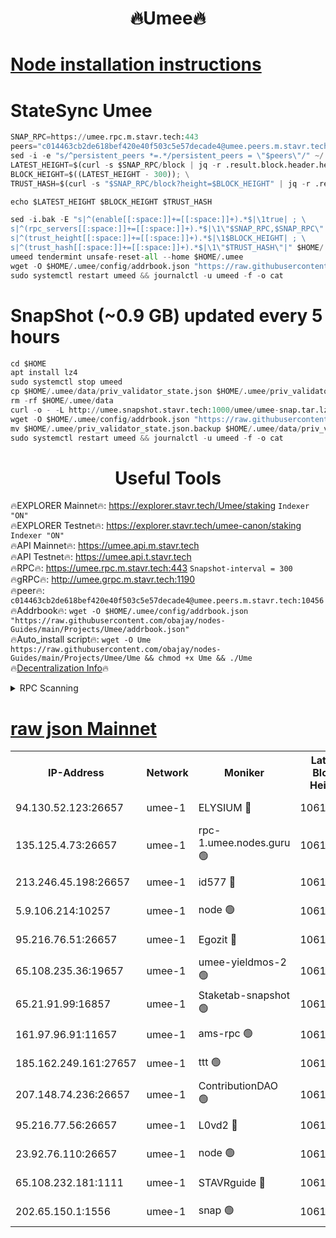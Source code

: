 <h1 align="center"> 🔥Umee🔥</h1>


[Node installation instructions](https://github.com/obajay/nodes-Guides/tree/main/Projects/Umee)
=
# StateSync Umee
```python
SNAP_RPC=https://umee.rpc.m.stavr.tech:443
peers="c014463cb2de618bef420e40f503c5e57decade4@umee.peers.m.stavr.tech:10456"
sed -i -e "s/^persistent_peers *=.*/persistent_peers = \"$peers\"/" ~/.umee/config/config.toml
LATEST_HEIGHT=$(curl -s $SNAP_RPC/block | jq -r .result.block.header.height); \
BLOCK_HEIGHT=$((LATEST_HEIGHT - 300)); \
TRUST_HASH=$(curl -s "$SNAP_RPC/block?height=$BLOCK_HEIGHT" | jq -r .result.block_id.hash)

echo $LATEST_HEIGHT $BLOCK_HEIGHT $TRUST_HASH

sed -i.bak -E "s|^(enable[[:space:]]+=[[:space:]]+).*$|\1true| ; \
s|^(rpc_servers[[:space:]]+=[[:space:]]+).*$|\1\"$SNAP_RPC,$SNAP_RPC\"| ; \
s|^(trust_height[[:space:]]+=[[:space:]]+).*$|\1$BLOCK_HEIGHT| ; \
s|^(trust_hash[[:space:]]+=[[:space:]]+).*$|\1\"$TRUST_HASH\"|" $HOME/.umee/config/config.toml
umeed tendermint unsafe-reset-all --home $HOME/.umee
wget -O $HOME/.umee/config/addrbook.json "https://raw.githubusercontent.com/obajay/nodes-Guides/main/Projects/Umee/addrbook.json"
sudo systemctl restart umeed && journalctl -u umeed -f -o cat
```
# SnapShot (~0.9 GB) updated every 5 hours
```python
cd $HOME
apt install lz4
sudo systemctl stop umeed
cp $HOME/.umee/data/priv_validator_state.json $HOME/.umee/priv_validator_state.json.backup
rm -rf $HOME/.umee/data
curl -o - -L http://umee.snapshot.stavr.tech:1000/umee/umee-snap.tar.lz4 | lz4 -c -d - | tar -x -C $HOME/.umee --strip-components 2
wget -O $HOME/.umee/config/addrbook.json "https://raw.githubusercontent.com/obajay/nodes-Guides/main/Projects/Umee/addrbook.json"
mv $HOME/.umee/priv_validator_state.json.backup $HOME/.umee/data/priv_validator_state.json
sudo systemctl restart umeed && journalctl -u umeed -f -o cat
```
 <h1 align="center"> Useful Tools</h1>

🔥EXPLORER Mainnet🔥:      https://explorer.stavr.tech/Umee/staking             `Indexer "ON"` \
🔥EXPLORER Testnet🔥:        https://explorer.stavr.tech/umee-canon/staking      `Indexer "ON"` \
🔥API Mainnet🔥:                   https://umee.api.m.stavr.tech \
🔥API Testnet🔥:                     https://umee.api.t.stavr.tech \
🔥RPC🔥:                           https://umee.rpc.m.stavr.tech:443                     `Snapshot-interval = 300` \
🔥gRPC🔥:                              http://umee.grpc.m.stavr.tech:1190 \
🔥peer🔥:                     `c014463cb2de618bef420e40f503c5e57decade4@umee.peers.m.stavr.tech:10456` \
🔥Addrbook🔥:    ```wget -O $HOME/.umee/config/addrbook.json "https://raw.githubusercontent.com/obajay/nodes-Guides/main/Projects/Umee/addrbook.json"``` \
🔥Auto_install script🔥: ```wget -O Ume https://raw.githubusercontent.com/obajay/nodes-Guides/main/Projects/Umee/Ume && chmod +x Ume && ./Ume``` \
🔥[Decentralization Info](https://github.com/obajay/StateSync-snapshots/tree/main/Projects/Umee/Decentralization)🔥

<details>
<summary>RPC Scanning</summary>

<h2 align="center"> We scan nodes in real time every 4 hours. And we provide the final result of RPC endpoints.
We cannot influence the operation of these nodes in any way. </h2>


```python
If Voting Power is higher than 0 --> then the Node is a validator of the network and may be subject to attack and be a potential threat to the chain.
```
```python
We marked such validators with a red symbol
```

</details>

[raw json Mainnet](https://rpc-check.umeem.stavr.tech/umeem/rpc-umeem-result.json)
=



<table><tr><th>IP-Address</th><th>Network</th><th>Moniker</th><th>Latest Block Height</th><th>Earliest Block Height</th><th>Catching Up</th><th>Tx Index</th><th>Voting Power</th><th>Scan Time</th></tr><tr><td>94.130.52.123:26657</td><td>umee-1</td><td>ELYSIUM 🔴</td><td>10610396</td><td>3216011</td><td>False</td><td>on</td><td>23127911</td><td>2024-02-15T22:18:30.258076333UTC</td></tr><tr><td>135.125.4.73:26657</td><td>umee-1</td><td>rpc-1.umee.nodes.guru 🟢</td><td>10610396</td><td>5167386</td><td>False</td><td>on</td><td>0</td><td>2024-02-15T22:18:30.629881291UTC</td></tr><tr><td>213.246.45.198:26657</td><td>umee-1</td><td>id577 🔴</td><td>10610383</td><td>7100001</td><td>False</td><td>on</td><td>35114893</td><td>2024-02-15T22:17:16.222344196UTC</td></tr><tr><td>5.9.106.214:10257</td><td>umee-1</td><td>node 🟢</td><td>10610392</td><td>7942001</td><td>False</td><td>on</td><td>0</td><td>2024-02-15T22:18:07.141631805UTC</td></tr><tr><td>95.216.76.51:26657</td><td>umee-1</td><td>Egozit 🔴</td><td>10610396</td><td>8262001</td><td>False</td><td>off</td><td>38498440</td><td>2024-02-15T22:18:29.949205370UTC</td></tr><tr><td>65.108.235.36:19657</td><td>umee-1</td><td>umee-yieldmos-2 🟢</td><td>10610377</td><td>9575548</td><td>False</td><td>on</td><td>0</td><td>2024-02-15T22:16:39.076831850UTC</td></tr><tr><td>65.21.91.99:16857</td><td>umee-1</td><td>Staketab-snapshot 🟢</td><td>10610388</td><td>9992001</td><td>False</td><td>off</td><td>0</td><td>2024-02-15T22:17:43.314151876UTC</td></tr><tr><td>161.97.96.91:11657</td><td>umee-1</td><td>ams-rpc 🟢</td><td>10610399</td><td>10352001</td><td>False</td><td>on</td><td>0</td><td>2024-02-15T22:18:49.640429083UTC</td></tr><tr><td>185.162.249.161:27657</td><td>umee-1</td><td>ttt 🟢</td><td>10610390</td><td>10381617</td><td>False</td><td>on</td><td>0</td><td>2024-02-15T22:17:57.843116416UTC</td></tr><tr><td>207.148.74.236:26657</td><td>umee-1</td><td>ContributionDAO 🟢</td><td>10610397</td><td>10484838</td><td>False</td><td>off</td><td>0</td><td>2024-02-15T22:18:38.373466831UTC</td></tr><tr><td>95.216.77.56:26657</td><td>umee-1</td><td>L0vd2 🔴</td><td>10610399</td><td>10510399</td><td>False</td><td>off</td><td>38405387</td><td>2024-02-15T22:18:49.349771503UTC</td></tr><tr><td>23.92.76.110:26657</td><td>umee-1</td><td>node 🟢</td><td>10610403</td><td>10526001</td><td>False</td><td>on</td><td>0</td><td>2024-02-15T22:19:10.896044943UTC</td></tr><tr><td>65.108.232.181:1111</td><td>umee-1</td><td>STAVRguide 🔴</td><td>10610376</td><td>10560001</td><td>False</td><td>on</td><td>357732</td><td>2024-02-15T22:16:36.689696920UTC</td></tr><tr><td>202.65.150.1:1556</td><td>umee-1</td><td>snap 🟢</td><td>10610391</td><td>10604085</td><td>False</td><td>on</td><td>0</td><td>2024-02-15T22:18:04.807030211UTC</td></tr></table>
